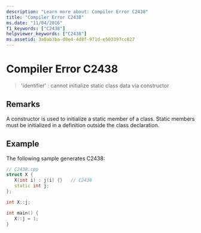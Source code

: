 ```yaml
---
description: "Learn more about: Compiler Error C2438"
title: "Compiler Error C2438"
ms.date: "11/04/2016"
f1_keywords: ["C2438"]
helpviewer_keywords: ["C2438"]
ms.assetid: 3a0ab3ba-d0e4-4d8f-971d-e503397cc827
---
```

# Compiler Error C2438

> 'identifier' : cannot initialize static class data via constructor

## Remarks

A constructor is used to initialize a static member of a class. Static members must be initialized in a definition outside the class declaration.

## Example

The following sample generates C2438:

```cpp
// C2438.cpp
struct X {
   X(int i) : j(i) {}   // C2438
   static int j;
};

int X::j;

int main() {
   X::j = 1;
}
```
